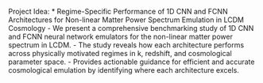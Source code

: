 
Project Idea:
	* Regime-Specific Performance of 1D CNN and FCNN Architectures for Non-linear Matter Power Spectrum Emulation in LCDM Cosmology
		- We present a comprehensive benchmarking study of 1D CNN and FCNN neural network emulators for the non-linear matter power spectrum in LCDM.
		- The study reveals how each architecture performs across physically motivated regimes in k, redshift, and cosmological parameter space.
		- Provides actionable guidance for efficient and accurate cosmological emulation by identifying where each architecture excels.
